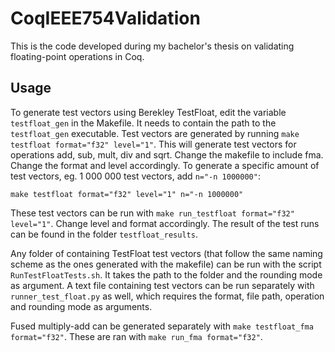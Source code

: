 # CoqIEEE754Validation
This is the code developed during my bachelor's thesis on validating floating-point operations in Coq. 

## Usage

To generate test vectors using Berekley TestFloat, edit the variable `testfloat_gen` in the Makefile. It needs to contain the path to the `testfloat_gen` executable. Test vectors are generated by running `make testfloat format="f32" level="1"`. This will generate test vectors for operations add, sub, mult, div and sqrt. Change the makefile to include fma. Change the format and level accordingly. To generate a specific amount of test vectors, eg. 1 000 000 test vectors, add `n="-n 1000000"`:

```
make testfloat format="f32" level="1" n="-n 1000000"
```

These test vectors can be run with `make run_testfloat format="f32" level="1"`. Change level and format accordingly. The result of the test runs can be found in the folder `testfloat_results`. 

Any folder of containing TestFloat test vectors (that follow the same naming scheme as the ones generated with the makefile) can be run with the script `RunTestFloatTests.sh`. It takes the path to the folder and the rounding mode as argument. A text file containing test vectors can be run separately with `runner_test_float.py` as well, which requires the format, file path, operation and rounding mode as arguments.

Fused multiply-add can be generated separately with `make testfloat_fma format="f32"`. These are ran with `make run_fma format="f32"`.

